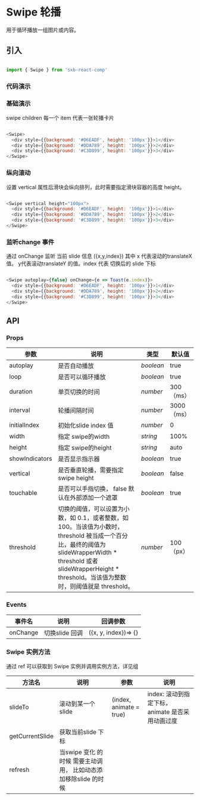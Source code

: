 # Swipe 轮播
用于循环播放一组图片或内容。
## 引入
```js

import { Swipe } from 'sxb-react-comp' 

```

### 代码演示

### 基础演示
swipe children 每一个 item 代表一张轮播卡片
```js

<Swipe>
  <div style={{background: '#D6EADF', height: '100px'}}>1</div>
  <div style={{background: '#DDA789', height: '100px'}}>2</div>
  <div style={{background: '#C3D899', height: '100px'}}>3</div>
</Swipe>

```

### 纵向滚动
设置 vertical 属性后滑块会纵向排列，此时需要指定滑块容器的高度 height。

```js

<Swipe vertical height="100px">
  <div style={{background: '#D6EADF', height: '100px'}}>1</div>
  <div style={{background: '#DDA789', height: '100px'}}>2</div>
  <div style={{background: '#C3D899', height: '100px'}}>3</div>
</Swipe>

```
### 监听change 事件

通过 onChange 监听 当前 slide 信息 ({x,y,index}) 其中 x 代表滚动的translateX 值。 y代表滚动translateY 的值。index 代表 切换后的 slide 下标
```js

<Swipe autoplay={false} onChange={e => Toast(e.index)}>
  <div style={{background: '#D6EADF', height: '100px'}}>1</div>
  <div style={{background: '#DDA789', height: '100px'}}>2</div>
  <div style={{background: '#C3D899', height: '100px'}}>3</div>
</Swipe>

```

## API

### Props

| 参数 | 说明 | 类型 | 默认值 |
| --- | --- | --- | --- |
| autoplay | 是否自动播放 | _boolean_ | true |
| loop | 是否可以循环播放 | _boolean_ | true |
| duration | 单页切换的时间 | _number_ | 300（ms） |
| interval | 轮播间隔时间 | _number_ | 3000（ms） |
| initialIndex | 初始化slide index 值 | _number_ | 0 |
| width | 指定 swipe的width | _string_ | 100% |
| height | 指定 swipe的height | _string_ | auto |
| showIndicators | 是否显示指示器 | _boolean_ | true |
| vertical | 是否垂直轮播，需要指定 swipe height | _boolean_ | false |
| touchable | 是否可以手指切换， false 默认在外部添加一个遮罩 | _boolean_ | true |
| threshold | 切换的阈值，可以设置为小数，如 0.1，或者整数，如 100。当该值为小数时，threshold 被当成一个百分比，最终的阈值为 slideWrapperWidth * threshold 或者 slideWrapperHeight * threshold。当该值为整数时，则阈值就是 threshold。 | _number_ | 100（px） |

### Events

| 事件名 | 说明 | 回调参数 |
| --- | --- | --- |
| onChange | 切换slide 回调 | ({x, y, index})=> {} |

### Swipe 实例方法

通过 ref 可以获取到 Swipe 实例并调用实例方法，详见组

| 方法名 | 说明 | 参数 | 说明 |
| --- | --- | --- | --- |
| slideTo | 滚动到某一个slide | (index, animate = true) | index: 滚动到指定下标，animate 是否采用动画过度
| getCurrentSlide | 获取当前slide 下标 | | |
| refresh | 当swipe 变化 的时候 需要主动调用， 比如动态添加移除slide 的时候 | | |